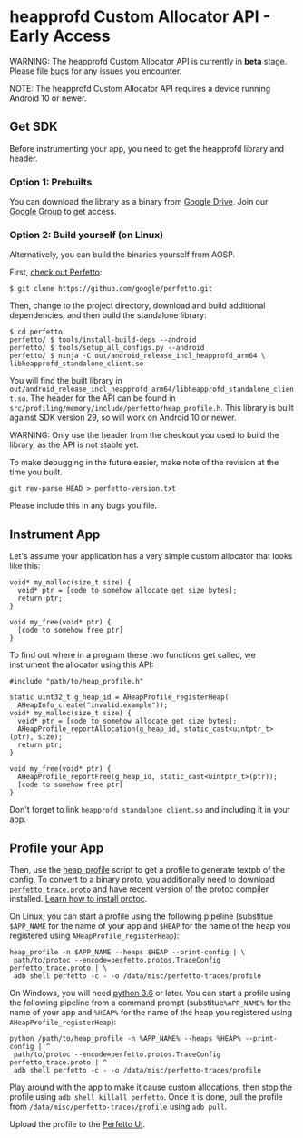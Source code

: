 # heapprofd Custom Allocator API - Early Access

WARNING: The heapprofd Custom Allocator API is currently in **beta** stage.
         Please file [bugs](https://github.com/google/perfetto/issues/new)
         for any issues you encounter.

NOTE: The heapprofd Custom Allocator API requires a device running Android
      10 or newer.

## Get SDK

Before instrumenting your app, you need to get the heapprofd library and
header.

### Option 1: Prebuilts

You can download the library as a binary from [Google Drive](
https://drive.google.com/drive/folders/15RPlGgAHWRSk7KquBqlQ7fsCaXnNaa6r
).
Join our [Google Group](https://groups.google.com/forum/#!forum/perfetto-dev)
to get access.

### Option 2: Build yourself (on Linux)

Alternatively, you can build the binaries yourself from AOSP.

First, [check out Perfetto](https://perfetto.dev/docs/contributing/build-instructions):

```
$ git clone https://github.com/google/perfetto.git
```

Then, change to the project directory, download and build additional
dependencies, and then build the standalone library:

```
$ cd perfetto
perfetto/ $ tools/install-build-deps --android
perfetto/ $ tools/setup_all_configs.py --android
perfetto/ $ ninja -C out/android_release_incl_heapprofd_arm64 \
libheapprofd_standalone_client.so
```

You will find the built library in
`out/android_release_incl_heapprofd_arm64/libheapprofd_standalone_client.so`.
The header for the API can be found in
`src/profiling/memory/include/perfetto/heap_profile.h`. This library is built
against SDK version 29, so will work on Android 10 or newer.

WARNING: Only use the header from the checkout you used to build the library,
         as the API is not stable yet.

To make debugging in the future easier, make note of the revision at the time
you built.

```
git rev-parse HEAD > perfetto-version.txt
```
Please include this in any bugs you file.

## Instrument App

Let's assume your application has a very simple custom allocator that looks
like this:

```
void* my_malloc(size_t size) {
  void* ptr = [code to somehow allocate get size bytes];
  return ptr;
}

void my_free(void* ptr) {
  [code to somehow free ptr]
}
```

To find out where in a program these two functions get called, we instrument
the allocator using this API:

```
#include "path/to/heap_profile.h"

static uint32_t g_heap_id = AHeapProfile_registerHeap(
  AHeapInfo_create("invalid.example"));
void* my_malloc(size_t size) {
  void* ptr = [code to somehow allocate get size bytes];
  AHeapProfile_reportAllocation(g_heap_id, static_cast<uintptr_t>(ptr), size);
  return ptr;
}

void my_free(void* ptr) {
  AHeapProfile_reportFree(g_heap_id, static_cast<uintptr_t>(ptr));
  [code to somehow free ptr]
}
```

Don't forget to link `heapprofd_standalone_client.so` and including it in
your app.

## Profile your App

Then, use the [heap_profile](
https://raw.githubusercontent.com/google/perfetto/main/tools/heap_profile)
script to get a profile to generate textpb of the config.
To convert to a binary proto, you additionally need to download
[`perfetto_trace.proto`](
https://raw.githubusercontent.com/google/perfetto/main/protos/perfetto/trace/perfetto_trace.proto)
and have recent version of the protoc compiler installed.
[Learn how to install protoc](https://grpc.io/docs/protoc-installation).

On Linux, you can start a profile using the following pipeline (substitue
`$APP_NAME` for the name of your app and `$HEAP` for the name of the heap
you registered using `AHeapProfile_registerHeap`):

```
heap_profile -n $APP_NAME --heaps $HEAP --print-config | \
 path/to/protoc --encode=perfetto.protos.TraceConfig perfetto_trace.proto | \
 adb shell perfetto -c - -o /data/misc/perfetto-traces/profile
```

On Windows, you will need [python 3.6](https://www.python.org/downloads/) or
later. You can start a profile using the following pipeline from a command
prompt (substitue`%APP_NAME%` for the name of your app and `%HEAP%` for
the name of the heap you registered using `AHeapProfile_registerHeap`):

```
python /path/to/heap_profile -n %APP_NAME% --heaps %HEAP% --print-config | ^
 path/to/protoc --encode=perfetto.protos.TraceConfig perfetto_trace.proto | ^
 adb shell perfetto -c - -o /data/misc/perfetto-traces/profile
```

Play around with the app to make it cause custom allocations, then stop the
profile using `adb shell killall perfetto`. Once it is done, pull the profile
from `/data/misc/perfetto-traces/profile` using `adb pull`.

Upload the profile to the [Perfetto UI](https://ui.perfetto.dev).
